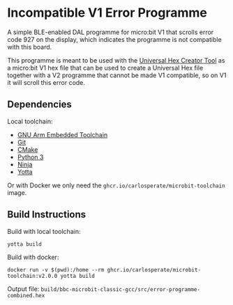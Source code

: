 # Incompatible V1 Error Programme

A simple BLE-enabled DAL programme for micro:bit V1 that scrolls error code
927 on the display, which indicates the programme is not compatible with this
board.

This programme is meant to be used with the
[Universal Hex Creator Tool](https://tech.microbit.org/software/universal-hex-creator/)
as a micro:bit V1 hex file that can be used to create a Universal Hex file
together with a V2 programme that cannot be made V1 compatible,
so on V1 it will scroll this error code.

## Dependencies

Local toolchain:
- [GNU Arm Embedded Toolchain](https://developer.arm.com/tools-and-software/open-source-software/developer-tools/gnu-toolchain/gnu-rm/downloads)
- [Git](https://git-scm.com)
- [CMake](https://cmake.org/download/)
- [Python 3](https://www.python.org/downloads/)
- [Ninja](https://ninja-build.org/)
- [Yotta](https://yottabuild.org/)

Or with Docker we only need the `ghcr.io/carlosperate/microbit-toolchain`
image.

## Build Instructions

Build with local toolchain:
```
yotta build
```

Build with docker:
```
docker run -v $(pwd):/home --rm ghcr.io/carlosperate/microbit-toolchain:v2.0.0 yotta build
```

Output file: `build/bbc-microbit-classic-gcc/src/error-programme-combined.hex`
